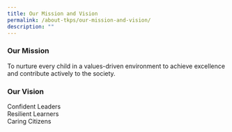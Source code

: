 ```yaml
---
title: Our Mission and Vision
permalink: /about-tkps/our-mission-and-vision/
description: ""
---
```

### **Our Mission**
To nurture every child in a values-driven environment to achieve excellence and contribute actively to the society.

### **Our Vision**
Confident Leaders  
Resilient Learners  
Caring Citizens